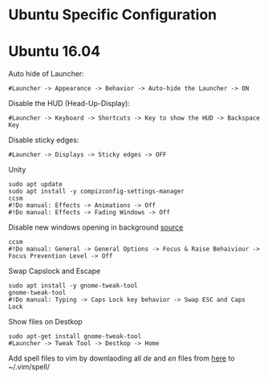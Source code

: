 Ubuntu Specific Configuration
=============================

Ubuntu 16.04
============
Auto hide of Launcher:

    #Launcher -> Appearance -> Behavior -> Auto-hide the Launcher -> ON

Disable the HUD (Head-Up-Display):

    #Launcher -> Keyboard -> Shortcuts -> Key to show the HUD -> Backspace Key
    
Disable sticky edges:

    #Launcher -> Displays -> Sticky edges -> OFF

Unity
    
    sudo apt update
    sudo apt install -y compizconfig-settings-manager
    ccsm 
    #!Do manual: Effects -> Animations -> Off
    #!Do manual: Effects -> Fading Windows -> Off 
    
Disable new windows opening in background [source](http://askubuntu.com/questions/310470/newly-opened-applications-open-in-background)
    
    ccsm
    #!Do manual: General -> General Options -> Focus & Raise Behaiviour -> Focus Prevention Level -> Off

Swap Capslock and Escape

    sudo apt install -y gnome-tweak-tool
    gnome-tweak-tool
    #!Do manual: Typing -> Caps Lock key behavior -> Swap ESC and Caps Lock
    

Show files on Destkop

    sudo apt-get install gnome-tweak-tool
    #Launcher -> Tweak Tool -> Destkop -> Home

Add spell files to vim by downlaoding all _de_ and _en_ files from [here](http://ftp.vim.org/vim/runtime/spell/) to ~/.vim/spell/

    


